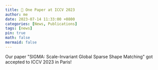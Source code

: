 ```yaml
---
title: 📄 One Paper at ICCV 2023
author: me
date: 2023-07-14 11:33:00 +0800
categories: [News, Publications]
tags: [news]
pin: true
math: false
mermaid: false
---
```


Our paper "SIGMA: Scale-Invariant Global Sparse Shape Matching" got accepted to ICCV 2023 in Paris!

<meta http-equiv="refresh" content="0; URL=https://paulroetzer.github.io/publications/2023-08-28-sigma.html" />
